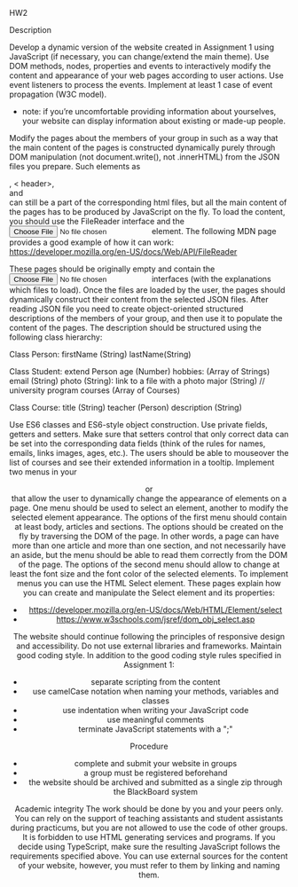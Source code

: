HW2

Description
 
Develop a dynamic version of the website created in Assignment 1 using JavaScript (if necessary, you can change/extend the main theme). Use DOM methods, nodes, properties and events to interactively modify the content and appearance of your web pages according to user actions. Use event listeners to process the events. Implement at least 1 case of event propagation (W3C model).
 
* note: if you’re uncomfortable providing information about yourselves, your website can display information about existing or made-up people.
 
Modify the pages about the members of your group in such as a way that the main content of the pages is constructed dynamically purely through DOM manipulation (not document.write(), not .innerHTML) from the JSON files you prepare. Such elements as <nav>, < header>, <footer> and <aside> can still be a part of the corresponding html files, but all the main content of the pages has to be produced by JavaScript on the fly. To load the content, you should use the FileReader interface and the <input type="file"> element. The following MDN page provides a good example of how it can work:
https://developer.mozilla.org/en-US/docs/Web/API/FileReader
 
These pages should be originally empty and contain the <input type="file"> interfaces (with the explanations which files to load). Once the files are loaded by the user, the pages should dynamically construct their content from the selected JSON files.
After reading JSON file you need to create object-oriented structured descriptions of the members of your group, and then use it to populate the content of the pages.
The description should be structured using the following class hierarchy:
 
Class Person:
firstName (String)
lastName(String)
 
Class Student: extend Person
age (Number)
hobbies: (Array of Strings)
email (String)
photo (String): link to a file with a photo
major (String) // university program
courses (Array of Courses)
 
Class Course:
title (String)
teacher (Person)
description (String)
 
Use ES6 classes and ES6-style object construction. Use private fields, getters and setters. Make sure that setters control that only correct data can be set into the corresponding data fields (think of the rules for names, emails, links images, ages, etc.).
The users should be able to mouseover the list of courses and see their extended information in a tooltip.
Implement two menus in your <header> or <footer> that allow the user to dynamically change the appearance of elements on a page. One menu should be used to select an element, another to modify the selected element appearance. The options of the first menu should contain at least body, articles and sections. The options should be created on the fly by traversing the DOM of the page. In other words, a page can have more than one article and more than one section, and not necessarily have an aside, but the menu should be able to read them correctly from the DOM of the page. The options of the second menu should allow to change at least the font size and the font color of the selected elements. To implement menus you can use the HTML Select element. These pages explain how you can create and manipulate the Select element and its properties:
- https://developer.mozilla.org/en-US/docs/Web/HTML/Element/select
- https://www.w3schools.com/jsref/dom_obj_select.asp
 
The website should continue following the principles of responsive design and accessibility.
Do not use external libraries and frameworks.
Maintain good coding style.
In addition to the good coding style rules specified in Assignment 1:
  -  separate scripting from the content
  -  use camelCase notation when naming your methods, variables and classes
  -  use indentation when writing your JavaScript code
  -  use meaningful comments
  -  terminate JavaScript statements with a ";"
 
Procedure
  - complete and submit your website in groups
  - a group must be registered beforehand
  - the website should be archived and submitted as a single zip through the BlackBoard system

Academic integrity
The work should be done by you and your peers only. You can rely on the support of teaching assistants and student assistants during practicums, but you are not allowed to use the code of other groups. It is forbidden to use HTML generating services and programs. If you decide using TypeScript, make sure the resulting JavaScript follows the requirements specified above. You can use external sources for the content of your website, however, you must refer to them by linking and naming them.